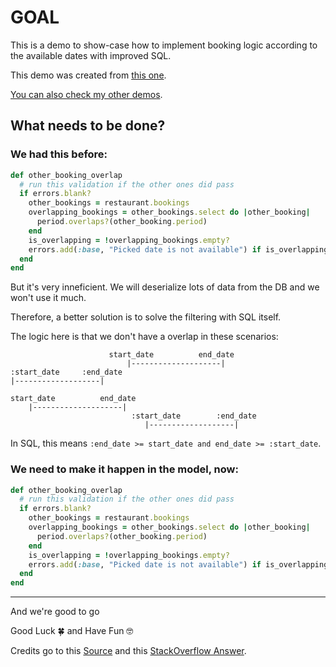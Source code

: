 # GOAL

This is a demo to show-case how to implement booking logic according to the available dates with improved SQL.

This demo was created from [this one](https://github.com/andrerferrer/booking-logic-demo#goal).

[You can also check my other demos](https://github.com/andrerferrer/dedemos/blob/master/README.md#ded%C3%A9mos).

## What needs to be done?

### We had this before:
```ruby
def other_booking_overlap
  # run this validation if the other ones did pass
  if errors.blank?
    other_bookings = restaurant.bookings
    overlapping_bookings = other_bookings.select do |other_booking|
      period.overlaps?(other_booking.period)
    end
    is_overlapping = !overlapping_bookings.empty?
    errors.add(:base, "Picked date is not available") if is_overlapping
  end
end
```

But it's very inneficient. We will deserialize lots of data from the DB and we won't use it much.

Therefore, a better solution is to solve the filtering with SQL itself.

The logic here is that we don't have a overlap in these scenarios:

```
                      start_date          end_date
                          |--------------------|
:start_date     :end_date
|-------------------|
```

```
start_date          end_date
    |--------------------|
                           :start_date        :end_date
                              |-------------------|
```

In SQL, this means `:end_date >= start_date and end_date >= :start_date`.

### We need to make it happen in the model, now:
```ruby
def other_booking_overlap
  # run this validation if the other ones did pass
  if errors.blank?
    other_bookings = restaurant.bookings
    overlapping_bookings = other_bookings.select do |other_booking|
      period.overlaps?(other_booking.period)
    end
    is_overlapping = !overlapping_bookings.empty?
    errors.add(:base, "Picked date is not available") if is_overlapping
  end
end
```


---

And we're good to go

Good Luck 🍀 and Have Fun 🤓

Credits go to this [Source](https://railsguides.net/date-ranges-overlap/) and this [StackOverflow Answer](https://stackoverflow.com/questions/3269434/whats-the-most-efficient-way-to-test-two-integer-ranges-for-overlap).